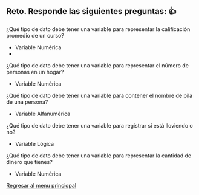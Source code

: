 ## Reto. Responde las siguientes preguntas: 👍
¿Qué tipo de dato debe tener una variable para representar la calificación promedio de un
curso?
* Variable Numérica
*
¿Qué tipo de dato debe tener una variable para representar el número de personas en un
hogar?
* Variable Numérica

¿Qué tipo de dato debe tener una variable para contener el nombre de pila de una persona?
* Variable Alfanumérica

¿Qué tipo de dato debe tener una variable para registrar si está lloviendo o no?
* Variable Lógica

¿Qué tipo de dato debe tener una variable para representar la cantidad de dinero que
tienes?
* Variable Numérica

[Regresar al menu princiopal](https://github.com/escuelaDeCodigoMargaritaMaza/escuela_de_codigo/tree/main/PENSAMIENTO_COMPUTACIONAL)
